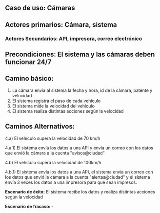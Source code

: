 ﻿## <a name="_hijswru831i"></a>**Caso de uso: Cámaras**
## <a name="_7xcjn8ijnw2n"></a>**Actores primarios:** Cámara, sistema
### <a name="_ood0mm4x8ejf"></a>**Actores Secundarios:** API, impresora, correo electrónico
## <a name="_r3c2hn98dvox"></a>**Precondiciones:** El sistema y las cámaras deben funcionar 24/7
## <a name="_3x2k0wxbax3"></a>**Camino básico:**
1. La cámara envía al sistema la fecha y hora, id de la cámara, patente y velocidad
1. El sistema registra el paso de cada vehículo 
1. El sistema mide la velocidad del vehículo 
1. El sistema realiza distintas acciones según la velocidad
## <a name="_ge16qy95354k"></a>**Caminos Alternativos:**
4\.a) El vehículo supera la velocidad de 70 km/h

4\.a.1) El sistema envía los datos a una API y envía un correo con los datos que envió la cámara a la cuenta "avisos@ciudad”

4\.b) El vehículo supera la velocidad de 100km/h

4\.b.1) El sistema envía los datos a una API, el sistema envía un correo con los datos que envió la cámara a la cuenta "alertas@ciudad" y el sistema envía 3 veces los datos a una impresora para que sean impresos.

**Escenario de éxito:** El sistema recibe los datos y realiza distintas acciones según la velocidad

**Escenario de fracaso: -**
